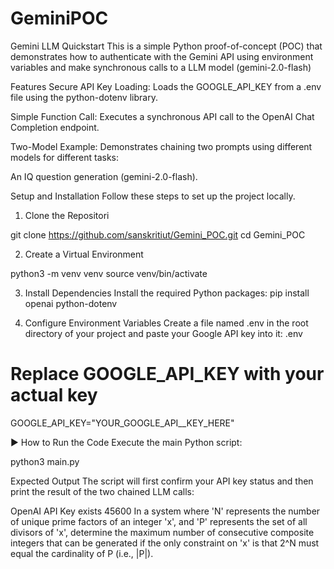 # GeminiPOC

Gemini LLM Quickstart
This is a simple Python proof-of-concept (POC) that demonstrates how to authenticate with the Gemini API using environment variables and make synchronous calls to a LLM model (gemini-2.0-flash)

Features
Secure API Key Loading: Loads the GOOGLE_API_KEY from a .env file using the python-dotenv library.

Simple Function Call: Executes a synchronous API call to the OpenAI Chat Completion endpoint.

Two-Model Example: Demonstrates chaining two prompts using different models for different tasks:


An IQ question generation (gemini-2.0-flash).

Setup and Installation
Follow these steps to set up the project locally.

1. Clone the Repositori

git clone https://github.com/sanskritiut/Gemini_POC.git
cd Gemini_POC

2. Create a Virtual Environment 

python3 -m venv venv
source venv/bin/activate

3. Install Dependencies
Install the required Python packages:
pip install openai python-dotenv

4. Configure Environment Variables
Create a file named .env in the root directory of your project and paste your Google API key into it:
.env

# Replace GOOGLE_API_KEY with your actual key
GOOGLE_API_KEY="YOUR_GOOGLE_API__KEY_HERE"

▶️ How to Run the Code
Execute the main Python script:

python3 main.py

Expected Output
The script will first confirm your API key status and then print the result of the two chained LLM calls:

OpenAI API Key exists
45600
In a system where 'N' represents the number of unique prime factors of an integer 'x', and 'P' represents the set of all divisors of 'x', determine the maximum number of consecutive composite integers that can be generated if the only constraint on 'x' is that 2^N must equal the cardinality of P (i.e., |P|).

